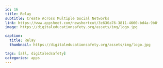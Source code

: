 ```yaml
---
id: 16
title: Relay
subtitle: Create Across Multiple Social Networks
link: https://www.appsheet.com/newshortcut/3e630a76-3811-4660-bd4a-9b8f97bb1b41
image: https://digitaleducationsafety.org/assets/img/logo.jpg

caption:
  title: Relay
  thumbnail: https://digitaleducationsafety.org/assets/img/logo.jpg

tags: [all, digitaledsafety]
categories: apps  
---
```

